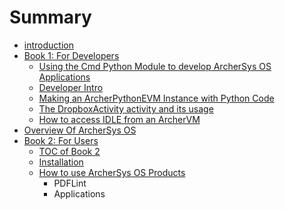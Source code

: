 # Summary

* [introduction](README.md)
* [Book 1: For Developers](developer.md)
   * [Using the Cmd Python Module to develop ArcherSys OS Applications](developer/python/lib_cmd.md)
   * [Developer Intro](developer/README.md)
   * [Making an ArcherPythonEVM Instance with Python Code](making_an_archerpythonevm_instance_with_python_code.md)
   * [The DropboxActivity activity and its usage](developer/python/dropboxactivity.md)
   * [How to access IDLE from an ArcherVM](developer/python/how_to_use_idle.md)
* [Overview Of ArcherSys OS](overview_of_archersys_os.md)
* [Book 2: For Users](users/README.md)
   * [TOC of Book 2](toc_of_book_2.md)
   * [Installation](users/installation/README.md)
   * [How to use ArcherSys OS Products](how_to_use_archersys_os_products.md)
       * PDFLint
       * Applications

